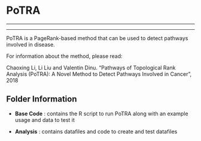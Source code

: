 # PoTRA 
---


----------
PoTRA is a PageRank-based method that can be used to detect pathways involved in disease.

For information about the method, please read:

Chaoxing Li, Li Liu and Valentin Dinu. “Pathways of Topological Rank Analysis (PoTRA): A Novel Method to Detect Pathways Involved in Cancer”, 2018

## **Folder Information** ##
- **Base Code** : contains the R script to run PoTRA along with an example usage and data to test it

- **Analysis** : contains datafiles and code to create and test datafiles
